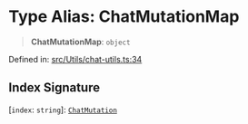 # Type Alias: ChatMutationMap

> **ChatMutationMap**: `object`

Defined in: [src/Utils/chat-utils.ts:34](https://github.com/Fokusdotid/bail/blob/3856b89f13bbe82f2e10396a28cd4ef2089de845/src/Utils/chat-utils.ts#L34)

## Index Signature

\[`index`: `string`\]: [`ChatMutation`](ChatMutation.md)

